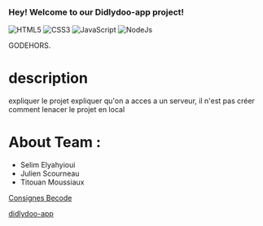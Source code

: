 ### Hey! Welcome to our Didlydoo-app project!

![HTML5](https://img.shields.io/badge/HTML5-blue)
![CSS3](https://img.shields.io/badge/CSS3-red)
![JavaScript](https://img.shields.io/badge/JavaScript-yellow)
![NodeJs](https://img.shields.io/badge/NodeJs-yellow)

GODEHORS.

# description
expliquer le projet
expliquer qu'on a acces a un serveur, il n'est pas créer
comment lenacer le projet en local

# About Team :
- Selim Elyahyioui
- Julien Scourneau
- Titouan Moussiaux

[Consignes Becode](https://github.com/becodeorg/CRL-Wilson-1/tree/master/1.TRAIL/2.The-Hill/Projects/3.Didlydoo)

[didlydoo-app](https://julienscourneau.github.io/didlydoo-app/)
